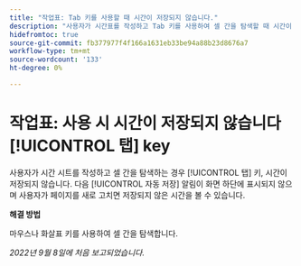 ```yaml
---
title: "작업표: Tab 키를 사용할 때 시간이 저장되지 않습니다."
description: "사용자가 시간표를 작성하고 Tab 키를 사용하여 셀 간을 탐색할 때 시간이 저장되지 않습니다. 자동 저장 알림은 화면 하단에 표시되지 않으며 사용자가 페이지를 새로 고치면 저장된 시간이 표시됩니다."
hidefromtoc: true
source-git-commit: fb377977f4f166a1631eb33be94a88b23d8676a7
workflow-type: tm+mt
source-wordcount: '133'
ht-degree: 0%

---
```



# 작업표: 사용 시 시간이 저장되지 않습니다 [!UICONTROL 탭] key

사용자가 시간 시트를 작성하고 셀 간을 탐색하는 경우 [!UICONTROL 탭] 키, 시간이 저장되지 않습니다. 다음 [!UICONTROL 자동 저장] 알림이 화면 하단에 표시되지 않으며 사용자가 페이지를 새로 고치면 저장되지 않은 시간을 볼 수 있습니다.

**해결 방법**

마우스나 화살표 키를 사용하여 셀 간을 탐색합니다.

_2022년 9월 8일에 처음 보고되었습니다._

